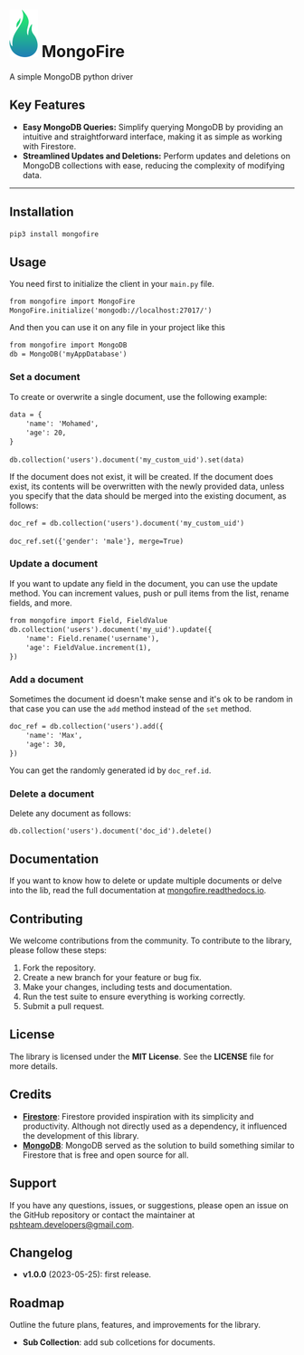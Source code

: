 # ![Logo](docs/logo.svg) MongoFire
A simple MongoDB python driver

## Key Features

- __Easy MongoDB Queries:__ Simplify querying MongoDB by providing an intuitive and straightforward interface, making it as simple as working with Firestore.
- __Streamlined Updates and Deletions:__ Perform updates and deletions on MongoDB collections with ease, reducing the complexity of modifying data.
---
## Installation
```bash
pip3 install mongofire
```

## Usage
You need first to initialize the client in your `main.py` file. 
```python3
from mongofire import MongoFire
MongoFire.initialize('mongodb://localhost:27017/')
```
And then you can use it on any file in your project like this
```python3
from mongofire import MongoDB
db = MongoDB('myAppDatabase')
```

### Set a document
To create or overwrite a single document, use the following example:
```python3
data = {
    'name': 'Mohamed',
    'age': 20,
}

db.collection('users').document('my_custom_uid').set(data)
```
If the document does not exist, it will be created. If the document does exist, its contents will be overwritten with the newly provided data, unless you specify that the data should be merged into the existing document, as follows:
```python3
doc_ref = db.collection('users').document('my_custom_uid')

doc_ref.set({'gender': 'male'}, merge=True)
```
### Update a document
If you want to update any field in the document, you can use the update method. You can increment values, push or pull items from the list, rename fields, and more.
```python3
from mongofire import Field, FieldValue
db.collection('users').document('my_uid').update({
    'name': Field.rename('username'),
    'age': FieldValue.increment(1),
})
```
### Add a document
Sometimes the document id doesn't make sense and it's ok to be random in that case you can use the `add` method instead of the `set` method.
```python3
doc_ref = db.collection('users').add({
    'name': 'Max',
    'age': 30,
})
```
You can get the randomly generated id by `doc_ref.id`.

### Delete a document
Delete any document as follows:
```python3
db.collection('users').document('doc_id').delete()
```

## Documentation
If you want to know how to delete or update multiple documents or delve into the lib, read the full documentation at  [mongofire.readthedocs.io](https//mongofire.readthedocs.io).

## Contributing
We welcome contributions from the community. To contribute to the library, please follow these steps:

1. Fork the repository.
2. Create a new branch for your feature or bug fix.
3. Make your changes, including tests and documentation.
4. Run the test suite to ensure everything is working correctly.
5. Submit a pull request.

## License
The library is licensed under the __MIT License__. See the __LICENSE__ file for more details.

## Credits
- [__Firestore__](https://firebase.google.com/docs/firestore): Firestore provided inspiration with its simplicity and productivity. Although not directly used as a dependency, it influenced the development of this library.
- [__MongoDB__](https://www.mongodb.com/): MongoDB served as the solution to build something similar to Firestore that is free and open source for all.

## Support
If you have any questions, issues, or suggestions, please open an issue on the GitHub repository or contact the maintainer at pshteam.developers@gmail.com.

## Changelog
- __v1.0.0__ (2023-05-25): first release.

## Roadmap
Outline the future plans, features, and improvements for the library.

- __Sub Collection__: add sub collcetions for documents.
